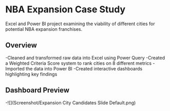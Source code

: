 # NBA Expansion Case Study

Excel and Power BI project examining the viability of different cities for potential NBA expansion franchises.

## Overview
-Cleaned and transformed raw data into Excel using Power Query
-Created a Weighted Criteria Score system to rank cities on 8 different metrics
-Imported the data into Power BI
-Created interactive dashboards highlighting key findings

## Dashboard Preview
-![](Screenshot/Expansion City Candidates Slide Default.png)
